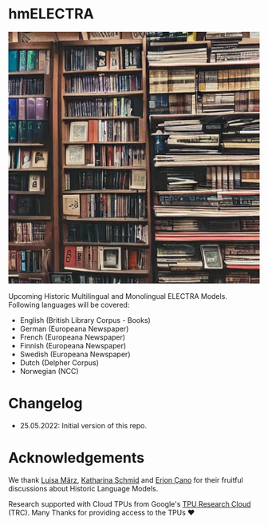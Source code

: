 # hmELECTRA

[![🤗](logo.jpeg "🤗")](https://github.com/stefan-it/hmELECTRA)

Upcoming Historic Multilingual and Monolingual ELECTRA Models. Following languages will be covered:

* English (British Library Corpus - Books)
* German (Europeana Newspaper)
* French (Europeana Newspaper)
* Finnish (Europeana Newspaper)
* Swedish (Europeana Newspaper)
* Dutch (Delpher Corpus)
* Norwegian (NCC)

# Changelog

* 25.05.2022: Initial version of this repo.

# Acknowledgements

We thank [Luisa März](https://github.com/LuisaMaerz), [Katharina Schmid](https://github.com/schmika) and
[Erion Çano](https://github.com/erionc) for their fruitful discussions about Historic Language Models.

Research supported with Cloud TPUs from Google's [TPU Research Cloud](https://sites.research.google/trc/about/) (TRC).
Many Thanks for providing access to the TPUs ❤️
